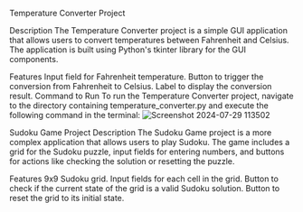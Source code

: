 Temperature Converter Project

Description
The Temperature Converter project is a simple GUI application that allows users to convert temperatures between Fahrenheit and Celsius. The application is built using Python's tkinter library for the GUI components.

Features
Input field for Fahrenheit temperature.
Button to trigger the conversion from Fahrenheit to Celsius.
Label to display the conversion result.
Command to Run
To run the Temperature Converter project, navigate to the directory containing temperature_converter.py and execute the following command in the terminal:
![Screenshot 2024-07-29 113502](https://github.com/user-attachments/assets/daf707cb-2205-4a2e-963a-457a8d4cc922)


Sudoku Game Project
Description
The Sudoku Game project is a more complex application that allows users to play Sudoku. The game includes a grid for the Sudoku puzzle, input fields for entering numbers, and buttons for actions like checking the solution or resetting the puzzle.

Features
9x9 Sudoku grid.
Input fields for each cell in the grid.
Button to check if the current state of the grid is a valid Sudoku solution.
Button to reset the grid to its initial state.
